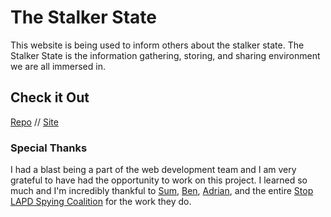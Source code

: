 # The Stalker State
This website is being used to inform others about the stalker state. The Stalker State is the information gathering, storing, and sharing environment we are all immersed in. 

## Check it Out
<a target="_blank" href="https://github.com/xcChinaxc/slsc-splash/tree/main"> Repo</a> //
<a target="_blank" href="https://thestalkerstate.org/">Site</a>

### Special Thanks
I had a blast being a part of the web development team and I am very grateful to have had the opportunity to work on this project. I learned so much and I'm incredibly thankful to <a target="_blank" href="https://www.sumpatten.com/">Sum</a>, <a target="_blank" href="https://www.wp-results.com/">Ben</a>, <a target="_blank" href="https://www.linkedin.com/in/adriantoddross/">Adrian</a>, and the entire <a target="_blank" href="https://stoplapdspying.org/">Stop LAPD Spying Coalition</a> for the work they do.
